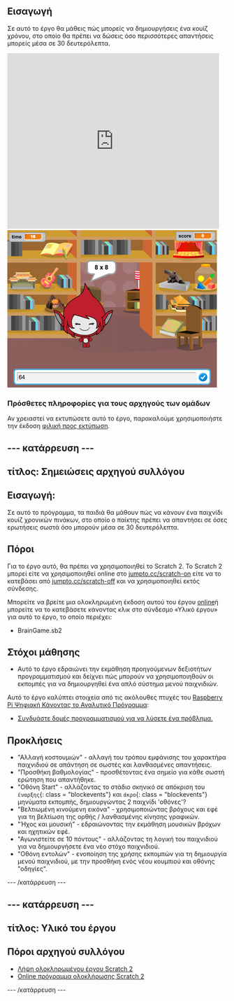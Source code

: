 ## Εισαγωγή

Σε αυτό το έργο θα μάθεις πώς μπορείς να δημιουργήσεις ένα κουίζ χρόνου, στο οποίο θα πρέπει να δώσεις όσο περισσότερες απαντήσεις μπορείς μέσα σε 30 δευτερόλεπτα.

<div class="scratch-preview">
  <iframe allowtransparency="true" width="485" height="402" src="https://scratch.mit.edu/projects/embed/42225768/?autostart=false" frameborder="0"></iframe>
  <img src="images/brain-final.png">
</div>

### Πρόσθετες πληροφορίες για τους αρχηγούς των ομάδων

Αν χρειαστεί να εκτυπώσετε αυτό το έργο, παρακαλούμε χρησιμοποιήστε την έκδοση [φιλική προς εκτύπωση](https://projects.raspberrypi.org/en/projects/brain-game/print).

## \--- κατάρρευση \---

## τίτλος: Σημειώσεις αρχηγού συλλόγου

## Εισαγωγή:

Σε αυτό το πρόγραμμα, τα παιδιά θα μάθουν πώς να κάνουν ένα παιχνίδι κουίζ χρονικών πινάκων, στο οποίο ο παίκτης πρέπει να απαντήσει σε όσες ερωτήσεις σωστά όσο μπορούν μέσα σε 30 δευτερόλεπτα.

## Πόροι

Για το έργο αυτό, θα πρέπει να χρησιμοποιηθεί το Scratch 2. Το Scratch 2 μπορεί είτε να χρησιμοποιηθεί online στο [jumpto.cc/scratch-on](http://jumpto.cc/scratch-on) είτε να το κατεβάσει από [jumpto.cc/scratch-off](http://jumpto.cc/scratch-off) και να χρησιμοποιηθεί εκτός σύνδεσης.

Μπορείτε να βρείτε μια ολοκληρωμένη έκδοση αυτού του έργου [online](http://scratch.mit.edu/projects/42225768/#editor)ή μπορείτε να το κατεβάσετε κάνοντας κλικ στο σύνδεσμο «Υλικό έργου» για αυτό το έργο, το οποίο περιέχει:

* BrainGame.sb2

## Στόχοι μάθησης

* Αυτό το έργο εδραιώνει την εκμάθηση προηγούμενων δεξιοτήτων προγραμματισμού και δείχνει πώς μπορούν να χρησιμοποιηθούν οι εκπομπές για να δημιουργηθεί ένα απλό σύστημα μενού παιχνιδιών.

Αυτό το έργο καλύπτει στοιχεία από τις ακόλουθες πτυχές του [Raspberry Pi Ψηφιακή Κάνοντας το Αναλυτικό Πρόγραμμα](http://rpf.io/curriculum):

* [Συνδυάστε δομές προγραμματισμού για να λύσετε ένα πρόβλημα.](https://www.raspberrypi.org/curriculum/programming/builder)

## Προκλήσεις

* "Αλλαγή κοστουμιών" - αλλαγή του τρόπου εμφάνισης του χαρακτήρα παιχνιδιού σε απάντηση σε σωστές και λανθασμένες απαντήσεις.
* "Προσθήκη βαθμολογίας" - προσθέτοντας ένα σημείο για κάθε σωστή ερώτηση που απαντήθηκε.
* "Οθόνη Start" - αλλάζοντας το στάδιο σκηνικό σε απόκριση του `έναρξης`{: class = "blockevents"} και `άκρο`{: class = "blockevents"} μηνύματα εκπομπής, δημιουργώντας 2 παιχνίδι 'οθόνες'?
* "Βελτιωμένη κινούμενη εικόνα" - χρησιμοποιώντας βρόχους και εφέ για τη βελτίωση της ορθής / λανθασμένης κίνησης γραφικών.
* "Ήχος και μουσική" - εδραιώνοντας την εκμάθηση μουσικών βρόχων και ηχητικών εφέ.
* "Αγωνιστείτε σε 10 πόντους" - αλλάζοντας τη λογική του παιχνιδιού για να δημιουργήσετε ένα νέο στόχο παιχνιδιού.
* "Οθόνη εντολών" - ενοποίηση της χρήσης εκπομπών για τη δημιουργία μενού παιχνιδιού, με την προσθήκη ενός νέου κουμπιού και οθόνης "οδηγίες".

\--- /κατάρρευση \---

## \--- κατάρρευση \---

## τίτλος: Υλικό του έργου

## Πόροι αρχηγού συλλόγου

* [Λήψη ολοκληρωμένου έργου Scratch 2](resources/BrainGame.sb2)
* [Online πρόγραμμα ολοκλήρωσης Scratch 2](http://scratch.mit.edu/projects/42225768/#editor)

\--- /κατάρρευση \---